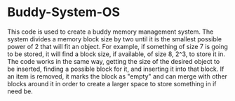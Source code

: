 # Buddy-System-OS
This code is used to create a buddy memory management system. The system divides a memory block size by two until it is the smallest possible power of 2 that will fit an object. For example, if something of size 7 is going to be stored, it will find a block size, if available, of size 8, 2^3, to store it in. The code works in the same way, getting the size of the desired object to be inserted, finding a possible block for it, and inserting it into that block. If an item is removed, it marks the block as "empty" and can merge with other blocks around it in order to create a larger space to store something in if need be. 
